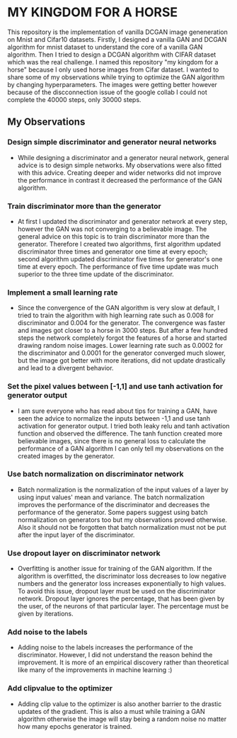 # MY KINGDOM FOR A HORSE

This repository is the implementation of vanilla DCGAN image geneneration on Mnist and Cifar10 datasets. Firstly, I designed a vanilla GAN and DCGAN algorithm for mnist dataset to understand the core of a vanilla GAN algorithm. Then I tried to design a DCGAN algorithm with CIFAR dataset which was the real challenge. I named this repository "my kingdom for a horse" because I only used horse images from Cifar dataset. I wanted to share some of my observations while trying to optimize the GAN algorithm by changing hyperparameters. The images were getting better however because of the discconnection issue of the google collab I could not complete the 40000 steps, only 30000 steps.

## My Observations

### Design simple discriminator and generator neural networks

* While designing a discriminator and a generator neural network, general advice is to design simple networks. My observations were also fitted with this advice. Creating deeper and wider networks did not improve the performance in contrast it decreased the performance of the GAN algorithm.

### Train discriminator more than the generator

* At first I updated the discriminator and generator network at every step, however the GAN was not converging to a believable image. The general advice on this topic is to train discriminator more than the generator. Therefore I created two algorithms, first algorithm updated discriminator three times and generator one time at every epoch; second algorithm updated discriminator five times for generator's one time at every epoch. The performance of five time update was much superior to the three time update of the discriminator.

### Implement a small learning rate

* Since the convergence of the GAN algorithm is very slow at default, I tried to train the algorithm with high learning rate such as 0.008 for discriminator and 0.004 for the generator. The convergence was faster and images got closer to a horse in 3000 steps. But after a few hundred steps the network completely forgot the features of a horse and started drawing random noise images. Lower learning rate such as 0.0002 for the discriminator and 0.0001 for the generator converged much slower, but the image got better with more iterations, did not update drastically and lead to a divergent behavior.

###  Set the pixel values between [-1,1] and use tanh activation for generator output

* I am sure everyone who has read about tips for training a GAN, have seen the advice to normalize the inputs between -1,1 and use tanh activation for generator output. I tried both leaky relu and tanh activation function and observed the difference. The tanh function created more believable images, since there is no general loss to calculate the performance of a GAN algorithm I can only tell my observations on the created images by the generator.

### Use batch normalization on discriminator network

* Batch normalization is the normalization of the input values of a layer by using input values' mean and variance. The batch normalization improves the performance of the discriminator and decreases the performance of the generator. Some papers suggest using batch normalization on generators too but my observations proved otherwise. Also it should not be forgotten that batch normalization must not be put after the input layer of the discriminator.

### Use dropout layer on discriminator network

* Overfitting is another issue for training of the GAN algorithm. If the algorithm is overfitted, the discriminator loss decreases to low negative numbers and the generator loss increases exponentially to high values. To avoid this issue, dropout layer must be used on the discriminator network. Dropout layer ignores the percentage, that has been given by the user, of the neurons of that particular layer. The percentage must be given by iterations.

### Add noise to the labels

* Adding noise to the labels increases the performance of the discriminator. However, I did not understand the reason behind the improvement. It is more of an empirical discovery rather than theoretical like many of the improvements in machine learning :) 

### Add clipvalue to the optimizer

* Adding clip value to the optimizer is also another barrier to the drastic updates of the gradient. This is also a must while training a GAN algorithm otherwise the image will stay being a random noise no matter how many epochs generator is trained.
